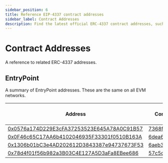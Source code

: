 ```yaml
---
sidebar_position: 6
title: Reference EIP-4337 contract addresses
sidebar_label: Contract Addresses
description: Find the latest official ERC-4337 contract addresses, such as the EntryPoint, on all EVM networks and testnets.
---
```


# Contract Addresses

A reference to related ERC-4337 addresses.

## EntryPoint

A summary of EntryPoint addresses. These are the same on all EVM networks.

| Address                                                                                                                | Commit                                                                                | Related Bundler version                                                         | Audited |
| ---------------------------------------------------------------------------------------------------------------------- | ------------------------------------------------------------------------------------- | ------------------------------------------------------------------------------- | ------- |
| [0x0576a174D229E3cFA37253523E645A78A0C91B57](https://blockscan.com/address/0x0576a174D229E3cFA37253523E645A78A0C91B57) | [7368f3d](https://github.com/eth-infinitism/account-abstraction/commit/7368f3d)       | [v0.4.x](https://github.com/stackup-wallet/stackup-bundler/releases/tag/v0.4.0) | 🚧      |
| [0x0F46c65C17AA6b4102046935F33301f0510B163A](https://blockscan.com/address/0x0F46c65C17AA6b4102046935F33301f0510B163A) | [6dea6d8](https://github.com/eth-infinitism/account-abstraction/commit/6dea6d8)       | [v0.3.x](https://github.com/stackup-wallet/stackup-bundler/releases/tag/v0.3.0) | ❌      |
| [0x1306b01bC3e4AD202612D3843387e94737673F53](https://blockscan.com/address/0x1306b01bC3e4AD202612D3843387e94737673F53) | [6aeb396](https://github.com/eth-infinitism/account-abstraction/commit/6aeb396)       | [v0.2.x](https://github.com/stackup-wallet/stackup-bundler/releases/tag/v0.2.0) | ❌      |
| [0x78d4f01f56b982a3B03C4E127A5D3aFa8EBee686](https://blockscan.com/address/0x78d4f01f56b982a3B03C4E127A5D3aFa8EBee686) | [57c5d77c77](https://github.com/eth-infinitism/account-abstraction/commit/57c5d77c77) | [v0.1.x](https://github.com/stackup-wallet/stackup-bundler/releases/tag/v0.1.0) | ❌      |
